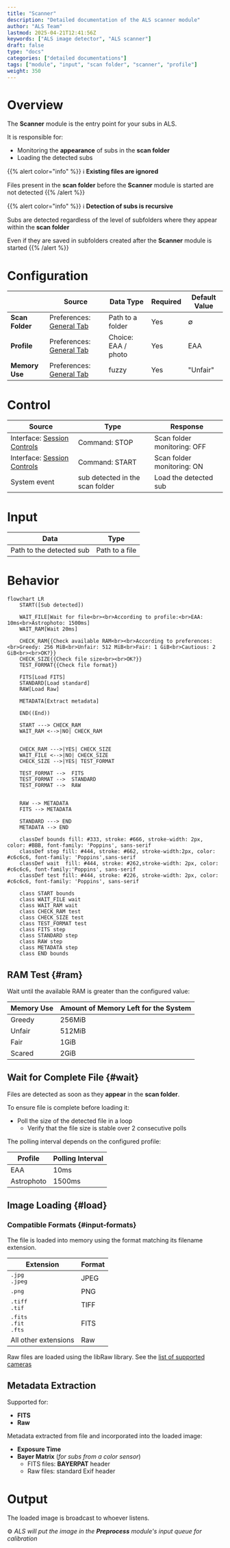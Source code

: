 ```yaml
---
title: "Scanner"
description: "Detailed documentation of the ALS scanner module"
author: "ALS Team"
lastmod: 2025-04-21T12:41:56Z
keywords: ["ALS image detector", "ALS scanner"]
draft: false
type: "docs"
categories: ["detailed documentations"]
tags: ["module", "input", "scan folder", "scanner", "profile"]
weight: 350
---
```


# Overview

The **Scanner** module is the entry point for your subs in ALS.

It is responsible for:
- Monitoring the **appearance** of subs in the **scan folder**
- Loading the detected subs

{{% alert color="info" %}}
ℹ️ **Existing files are ignored**

Files present in the **scan folder** before the **Scanner** module is started are not detected
{{% /alert %}}

{{% alert color="info" %}}
ℹ️ **Detection of subs is recursive**

Subs are detected regardless of the level of subfolders where they appear within the **scan folder**

Even if they are saved in subfolders created after the **Scanner** module is started
{{% /alert %}}

# Configuration

|                     | Source                                                                           | Data Type           | Required | Default Value |
|---------------------|----------------------------------------------------------------------------------|---------------------|----------|---------------|
| **Scan Folder**     | Preferences: [General Tab](../../userguide/preferences/general/#scan-folder)     | Path to a folder    | Yes      | ∅             |
| **Profile**         | Preferences: [General Tab](../../userguide/preferences/general/#profile)         | Choice: EAA / photo | Yes      | EAA           |
| **Memory Use**      | Preferences: [General Tab](../../userguide/preferences/general/#memory)          | fuzzy               | Yes      | "Unfair"      |

# Control

| Source                                                                          | Type                            | Response                    |
|---------------------------------------------------------------------------------|---------------------------------|-----------------------------|
| Interface: [Session Controls](../../userguide/ui/controls/#session-controls)    | Command: STOP                   | Scan folder monitoring: OFF |
| Interface: [Session Controls](../../userguide/ui/controls/#session-controls)    | Command: START                  | Scan folder monitoring: ON  |
| System event                                                                    | sub detected in the scan folder | Load the detected sub       |


# Input

| Data                     | Type              |
|--------------------------|-------------------|
| Path to the detected sub | Path to a file    |

# Behavior


```mermaid
flowchart LR
    START([Sub detected])
    
    WAIT_FILE[Wait for file<br><br>According to profile:<br>EAA: 10ms<br>Astrophoto: 1500ms]
    WAIT_RAM[Wait 20ms]
    
    CHECK_RAM{{Check available RAM<br><br>According to preferences:<br>Greedy: 256 MiB<br>Unfair: 512 MiB<br>Fair: 1 GiB<br>Cautious: 2 GiB<br><br>OK?}}
    CHECK_SIZE{{Check file size<br><br>OK?}}
    TEST_FORMAT{{Check file format}}
    
    FITS[Load FITS]
    STANDARD[Load standard]
    RAW[Load Raw]
    
    METADATA[Extract metadata]
    
    END((End))
    
    START ---> CHECK_RAM   
    WAIT_RAM <-->|NO| CHECK_RAM
 
    
    CHECK_RAM --->|YES| CHECK_SIZE
    WAIT_FILE <-->|NO| CHECK_SIZE   
    CHECK_SIZE -->|YES| TEST_FORMAT

    TEST_FORMAT -->  FITS
    TEST_FORMAT -->  STANDARD
    TEST_FORMAT -->  RAW
    

    RAW --> METADATA
    FITS --> METADATA
    
    STANDARD ---> END
    METADATA --> END
    
    classDef bounds fill: #333, stroke: #666, stroke-width: 2px, color: #BBB, font-family: 'Poppins', sans-serif
    classDef step fill: #444, stroke: #662, stroke-width:2px, color: #c6c6c6, font-family: 'Poppins',sans-serif
    classDef wait  fill: #444, stroke: #262,stroke-width: 2px, color: #c6c6c6, font-family:'Poppins', sans-serif
    classDef test fill: #444, stroke: #226, stroke-width: 2px, color: #c6c6c6, font-family: 'Poppins', sans-serif
    
    class START bounds
    class WAIT_FILE wait
    class WAIT_RAM wait
    class CHECK_RAM test
    class CHECK_SIZE test
    class TEST_FORMAT test
    class FITS step
    class STANDARD step
    class RAW step
    class METADATA step
    class END bounds

```


## RAM Test {#ram}

Wait until the available RAM is greater than the configured value:

| Memory Use | Amount of Memory Left for the System |
|------------|--------------------------------------|
| Greedy     | 256MiB                               |
| Unfair     | 512MiB                               |
| Fair       | 1GiB                                 |
| Scared     | 2GiB                                 |

## Wait for Complete File {#wait}

Files are detected as soon as they **appear** in the **scan folder**.

To ensure file is complete before loading it:

- Poll the size of the detected file in a loop
    - Verify that the file size is stable over 2 consecutive polls

The polling interval depends on the configured profile:

| Profile        | Polling Interval |
|----------------|------------------|
| EAA            | 10ms             |
| Astrophoto     | 1500ms           |

## Image Loading {#load}

### Compatible Formats {#input-formats}

The file is loaded into memory using the format matching its filename extension.

| Extension                                                        | Format |
|------------------------------------------------------------------|--------|
| <div style="font-family: monospace;">.jpg<br>.jpeg</div>         | JPEG   |
| <span style="font-family: monospace;">.png</span>                | PNG    |
| <div style="font-family: monospace;">.tiff<br>.tif</div>         | TIFF   |
| <div style="font-family: monospace;">.fits<br>.fit<br>.fts</div> | FITS   |
| All other extensions                                             | Raw    |

Raw files are loaded using the libRaw library. See the [list of supported cameras](https://www.libraw.org/supported-cameras) 

## Metadata Extraction

Supported for:
- **FITS**
- **Raw**

Metadata extracted from file and incorporated into the loaded image:
- **Exposure Time**
- **Bayer Matrix** (_for subs from a color sensor_)
    - FITS files: **BAYERPAT** header
    - Raw files: standard Exif header

# Output

The loaded image is broadcast to whoever listens.

⚙️ _ALS will put the image in the **Preprocess** module's input queue for calibration_
